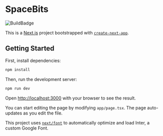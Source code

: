 # SpaceBits

![BuildBadge](https://codebuild.us-east-1.amazonaws.com/badges?uuid=eyJlbmNyeXB0ZWREYXRhIjoiSFlsNytjbWE5bGdKWEIrQzN6MmljdmtiV3RVVFdKVTZsUnlxY2toZlI4NXBEc2lVbTZadEdLeldZRXg5bnc3d2JUR0piSEN0bWpmdmV2NXEvMzZCblBvPSIsIml2UGFyYW1ldGVyU3BlYyI6InF5bGI2VkdVbTJwd001U2kiLCJtYXRlcmlhbFNldFNlcmlhbCI6MX0%3D&branch=main)

This is a [Next.js](https://nextjs.org/) project bootstrapped with [`create-next-app`](https://github.com/vercel/next.js/tree/canary/packages/create-next-app).

## Getting Started

First, install dependencies:

```bash
npm install
```

Then, run the development server:

```bash
npm run dev
```

Open [http://localhost:3000](http://localhost:3000) with your browser to see the result.

You can start editing the page by modifying `app/page.tsx`. The page auto-updates as you edit the file.

This project uses [`next/font`](https://nextjs.org/docs/basic-features/font-optimization) to automatically optimize and load Inter, a custom Google Font.
